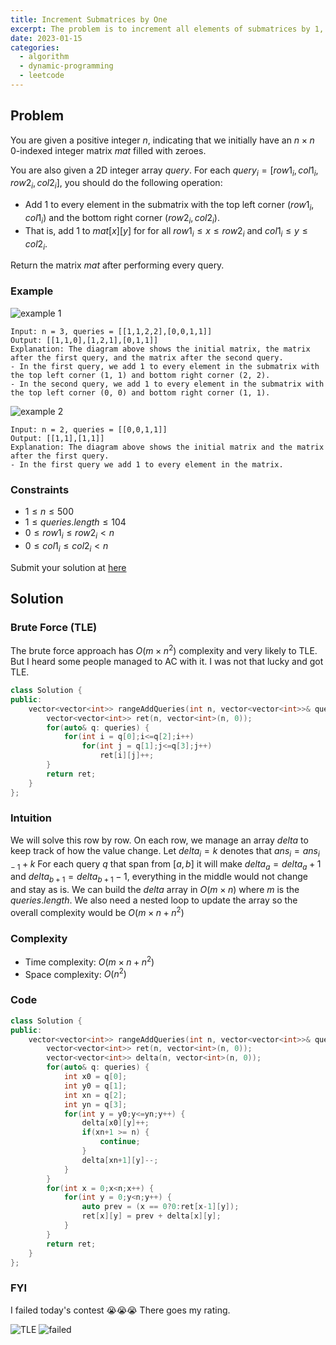 ```yaml
---
title: Increment Submatrices by One
excerpt: The problem is to increment all elements of submatrices by 1, given a matrix of integers, the task is to return the updated matrix where all elements of submatrices are incremented by 1
date: 2023-01-15
categories:
  - algorithm
  - dynamic-programming
  - leetcode
---
```


## Problem

You are given a positive integer $n$, indicating that we initially have an $n \times n$ 0-indexed integer matrix $mat$ filled with zeroes.

You are also given a 2D integer array $query$.
For each $query_i = [row1_i, col1_i, row2_i, col2_i]$,
you should do the following operation:

- Add $1$ to every element in the submatrix with the top left corner $(row1_i, col1_i)$ and the bottom right corner $(row2_i, col2_i)$.
- That is, add $1$ to $mat[x][y]$ for for all $row1_i \leq x \leq row2_i$ and $col1_i \leq y \leq col2_i$.

Return the matrix $mat$ after performing every query.

### Example

![example 1](https://assets.leetcode.com/uploads/2022/11/24/p2example11.png)

```
Input: n = 3, queries = [[1,1,2,2],[0,0,1,1]]
Output: [[1,1,0],[1,2,1],[0,1,1]]
Explanation: The diagram above shows the initial matrix, the matrix after the first query, and the matrix after the second query.
- In the first query, we add 1 to every element in the submatrix with the top left corner (1, 1) and bottom right corner (2, 2).
- In the second query, we add 1 to every element in the submatrix with the top left corner (0, 0) and bottom right corner (1, 1).
```

![example 2](https://assets.leetcode.com/uploads/2022/11/24/p2example22.png)

```
Input: n = 2, queries = [[0,0,1,1]]
Output: [[1,1],[1,1]]
Explanation: The diagram above shows the initial matrix and the matrix after the first query.
- In the first query we add 1 to every element in the matrix.
```

### Constraints

- $1 \leq n \leq 500$
- $1 \leq queries.length \leq 104$
- $0 \leq row1_i \leq row2_i < n$
- $0 \leq col1_i \leq col2_i < n$

Submit your solution at [here](https://leetcode.com/problems/increment-submatrices-by-one/)

## Solution

### Brute Force (TLE)

The brute force approach has $O(m \times n^2)$ complexity and very likely to TLE.
But I heard some people managed to AC with it. I was not that lucky and got TLE.

```cpp
class Solution {
public:
    vector<vector<int>> rangeAddQueries(int n, vector<vector<int>>& queries) {
        vector<vector<int>> ret(n, vector<int>(n, 0));
        for(auto& q: queries) {
            for(int i = q[0];i<=q[2];i++)
                for(int j = q[1];j<=q[3];j++)
                    ret[i][j]++;
        }
        return ret;
    }
};
```

### Intuition

We will solve this row by row. On each row, we manage an array $delta$ to keep track of how the value change.
Let $delta_i = k$ denotes that $ans_i = ans_{i-1}+k$
For each query $q$ that span from $[a,b]$ it will make $delta_a = delta_a + 1$ and $delta_{b+1} = delta_{b+1} - 1$,
everything in the middle would not change and stay as is.
We can build the $delta$ array in $O(m \times n)$ where $m$ is the $queries.length$.
We also need a nested loop to update the array so the overall complexity would be $O(m \times n+n^2)$

### Complexity

- Time complexity: $O(m \times n+n^2)$
- Space complexity: $O(n^2)$

### Code

```cpp
class Solution {
public:
    vector<vector<int>> rangeAddQueries(int n, vector<vector<int>>& queries) {
        vector<vector<int>> ret(n, vector<int>(n, 0));
        vector<vector<int>> delta(n, vector<int>(n, 0));
        for(auto& q: queries) {
            int x0 = q[0];
            int y0 = q[1];
            int xn = q[2];
            int yn = q[3];
            for(int y = y0;y<=yn;y++) {
                delta[x0][y]++;
                if(xn+1 >= n) {
                    continue;
                }
                delta[xn+1][y]--;
            }
        }
        for(int x = 0;x<n;x++) {
            for(int y = 0;y<n;y++) {
                auto prev = (x == 0?0:ret[x-1][y]);
                ret[x][y] = prev + delta[x][y];
            }
        }
        return ret;
    }
};
```

### FYI

I failed today's contest 😭😭😭 There goes my rating.

![TLE](increment-submatrices-by-one/tle.png)
![failed](increment-submatrices-by-one/failed.png)

